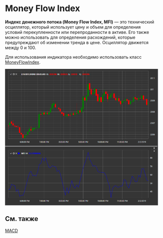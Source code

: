 # Money Flow Index

**Индекс денежного потока (Money Flow Index, MFI)** — это технический осциллятор, который использует цену и объем для определения условий перекупленности или перепроданности в активе. Его также можно использовать для определения расхождений, которые предупреждают об изменении тренда в цене. Осциллятор движется между 0 и 100.

Для использования индикатора необходимо использовать класс [MoneyFlowIndex](../api/StockSharp.Algo.Indicators.MoneyFlowIndex.html). 

![IndicatorMoneyFlowIndex](../images/IndicatorMoneyFlowIndex.png)

## См. также

[MACD](IndicatorMovingAverageConvergenceDivergence.md)
